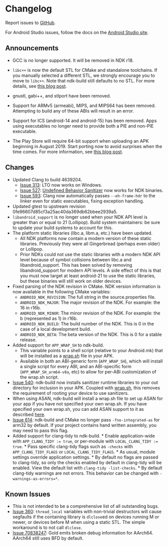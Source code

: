 Changelog
=========

Report issues to [GitHub].

For Android Studio issues, follow the docs on the [Android Studio site].

[GitHub]: https://github.com/android-ndk/ndk/issues
[Android Studio site]: http://tools.android.com/filing-bugs

Announcements
-------------

 * GCC is no longer supported. It will be removed in NDK r18.

 * `libc++` is now the default STL for CMake and standalone toolchains. If you
   manually selected a different STL, we strongly encourage you to move to
   `libc++`. Note that ndk-build still defaults to no STL. For more details, see
   [this blog post](https://android-developers.googleblog.com/2017/09/introducing-android-native-development.html).

 * gnustl, gabi++, and stlport have been removed.

 * Support for ARMv5 (armeabi), MIPS, and MIPS64 has been removed. Attempting to
   build any of these ABIs will result in an error.

 * Support for ICS (android-14 and android-15) has been removed. Apps using
   executables no longer need to provide both a PIE and non-PIE executable.

 * The Play Store will require 64-bit support when uploading an APK beginning in
   August 2019. Start porting now to avoid surprises when the time comes. For
   more information, see [this blog post](https://android-developers.googleblog.com/2017/12/improving-app-security-and-performance.html).

Changes
-------

 * Updated Clang to build 4639204.
     * [Issue 313]: LTO now works on Windows.
     * [Issue 527]: [Undefined Behavior Sanitizer] now works for NDK binaries.
     * [Issue 593]: Clang now automatically passes `--eh-frame-hdr` to the
       linker even for static executables, fixing exception handling.
 * Updated gtest to upstream revision 0fe96607d85cf3a25ac40da369db62bbee2939a5.
 * `libandroid_support` is no longer used when your NDK API level is greater
   than or equal to 21 (Lollipop). Build system maintainers: be sure to update
   your build systems to account for this.
 * The platform static libraries (libc.a, libm.a, etc.) have been updated.
     * All NDK platforms now contain a modern version of these static libraries.
       Previously they were all Gingerbread (perhaps even older) or Lollipop.
     * Prior NDKs could not use the static libraries with a modern NDK API level
       because of symbol collisions between libc.a and libandroid_support. This
       has been solved by removing libandroid_support for modern API levels. A
       side effect of this is that you must now target at least android-21 to
       use the static libraries, but these binaries will still work on older
       devices.
 * Fixed parsing of the NDK revision in CMake. NDK version information is now
   available in the following CMake variables:
     * `ANDROID_NDK_REVISION`: The full string in the source.properties file.
     * `ANDROID_NDK_MAJOR`: The major revision of the NDK. For example: the 16
       in r16b.
     * `ANDROID_NDK_MINOR`: The minor revision of the NDK. For example: the b
       (represented as 1) in r16b.
     * `ANDROID_NDK_BUILD`: The build number of the NDK. This is 0 in the case
       of a local development build.
     * `ANDROID_NDK_BETA`: The beta version of the NDK. This is 0 for a stable
       release.
 * Added support for `APP_WRAP_SH` to ndk-build.
     * This variable points to a shell script (relative to your Android.mk) that
       will be installed as a [wrap.sh] file in your APK.
     * Available in both an ABI-generic form (`APP_WRAP_SH`), which will install
       a single script for every ABI, and an ABI-specific form
       (`APP_WRAP_SH_arm64-v8a`, etc) to allow for per-ABI customization of the
       wrap.sh script.
 * [Issue 540]: ndk-build now installs sanitizer runtime libraries to your out
   directory for inclusion in your APK. Coupled with [wrap.sh], this removes the
   requirement of rooting your device to use sanitizers.
 * When using ASAN, ndk-build will install a wrap.sh file to set up ASAN for
   your app if you have not specified your own wrap.sh. If you have specified
   your own wrap.sh, you can add ASAN support to it as described
   [here](https://github.com/google/sanitizers/wiki/AddressSanitizerOnAndroidO).
 * [Issue 614]: ndk-build and CMake no longer pass `-fno-integrated-as` for
   arm32 by default.  If your project contains hand written assembly, you may
   need to pass this flag.
 * Added support for clang-tidy to ndk-build.
       * Enable application-wide with `APP_CLANG_TIDY := true`, or per-module
         with `LOCAL_CLANG_TIDY := true`.
       * Pass specific clang-tidy flags such as `-checks` with
         `APP_CLANG_TIDY_FLAGS` or `LOCAL_CLANG_TIDY_FLAGS`.
       * As usual, module settings override application settings.
       * By default no flags are passed to clang-tidy, so only the checks
         enabled by default in clang-tidy will be enabled. View the default list
         with `clang-tidy -list-checks`.
       * By default clang-tidy warnings are not errors. This behavior can be
         changed with `-warnings-as-errors=*`.

[Undefined Behavior Sanitizer]: https://clang.llvm.org/docs/UndefinedBehaviorSanitizer.html
[wrap.sh]: https://developer.android.com/ndk/guides/wrap-script.html
[clang-tidy]: http://clang.llvm.org/extra/clang-tidy/
[Issue 313]: https://github.com/android-ndk/ndk/issues/313
[Issue 527]: https://github.com/android-ndk/ndk/issues/527
[Issue 540]: https://github.com/android-ndk/ndk/issues/540
[Issue 593]: https://github.com/android-ndk/ndk/issues/593
[Issue 614]: https://github.com/android-ndk/ndk/issues/614

Known Issues
------------

 * This is not intended to be a comprehensive list of all outstanding bugs.
 * [Issue 360]: `thread_local` variables with non-trivial destructors will cause
   segfaults if the containing library is `dlclose`ed on devices running M or
   newer, or devices before M when using a static STL. The simple workaround is
   to not call `dlclose`.
 * [Issue 70838247]: Gold emits broken debug information for AArch64. AArch64
   still uses BFD by default.

[Issue 360]: https://github.com/android-ndk/ndk/issues/360
[Issue 70838247]: https://issuetracker.google.com/70838247
